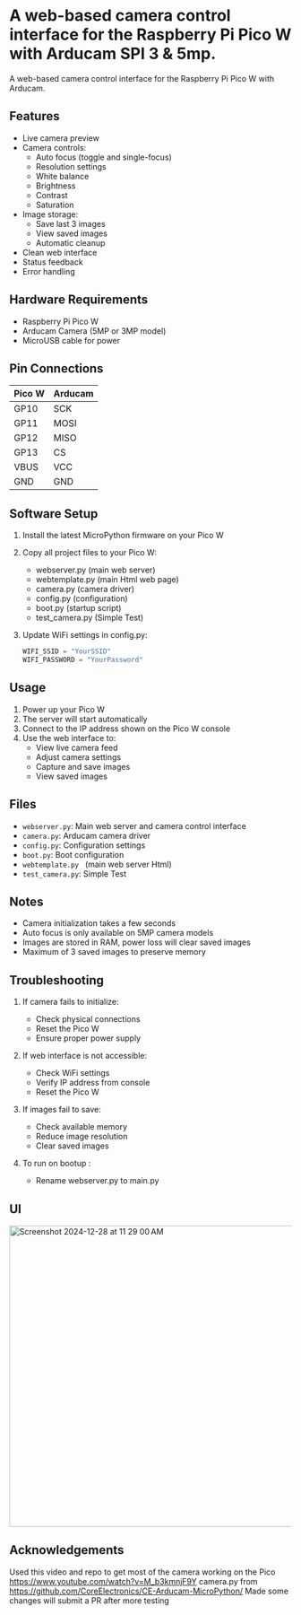 # A web-based camera control interface for the Raspberry Pi Pico W with Arducam SPI 3 & 5mp.

A web-based camera control interface for the Raspberry Pi Pico W with Arducam.

## Features

- Live camera preview
- Camera controls:
  - Auto focus (toggle and single-focus)
  - Resolution settings
  - White balance
  - Brightness
  - Contrast
  - Saturation
- Image storage:
  - Save last 3 images
  - View saved images
  - Automatic cleanup
- Clean web interface
- Status feedback
- Error handling

## Hardware Requirements

- Raspberry Pi Pico W
- Arducam Camera (5MP or 3MP model)
- MicroUSB cable for power

## Pin Connections

| Pico W | Arducam |
|--------|---------|
| GP10   | SCK     |
| GP11   | MOSI    |
| GP12   | MISO    |
| GP13   | CS      |
| VBUS   | VCC     |
| GND    | GND     |

## Software Setup

1. Install the latest MicroPython firmware on your Pico W
2. Copy all project files to your Pico W:
   - webserver.py (main web server)
   - webtemplate.py (main Html web page)
   - camera.py (camera driver)
   - config.py (configuration)
   - boot.py (startup script)
   - test_camera.py (Simple Test)

3. Update WiFi settings in config.py:
   ```python
   WIFI_SSID = "YourSSID"
   WIFI_PASSWORD = "YourPassword"
   ```

## Usage

1. Power up your Pico W
2. The server will start automatically
3. Connect to the IP address shown on the Pico W console
4. Use the web interface to:
   - View live camera feed
   - Adjust camera settings
   - Capture and save images
   - View saved images

## Files

- `webserver.py`: Main web server and camera control interface
- `camera.py`: Arducam camera driver
- `config.py`: Configuration settings
- `boot.py`: Boot configuration
-  `webtemplate.py ` (main web server Html)
- `test_camera.py`: Simple Test

## Notes

- Camera initialization takes a few seconds
- Auto focus is only available on 5MP camera models
- Images are stored in RAM, power loss will clear saved images
- Maximum of 3 saved images to preserve memory

## Troubleshooting

1. If camera fails to initialize:
   - Check physical connections
   - Reset the Pico W
   - Ensure proper power supply

2. If web interface is not accessible:
   - Check WiFi settings
   - Verify IP address from console
   - Reset the Pico W

3. If images fail to save:
   - Check available memory
   - Reduce image resolution
   - Clear saved images

4. To run on bootup :
   - Rename webserver.py to main.py

## UI
<img width="537" alt="Screenshot 2024-12-28 at 11 29 00 AM" src="https://github.com/user-attachments/assets/f8cdf073-837b-40bb-aa43-7c9ff65cc3b4" />

## Acknowledgements 
Used this video and repo to get most of the camera working on the Pico
https://www.youtube.com/watch?v=M_b3kmnjF9Y
camera.py from https://github.com/CoreElectronics/CE-Arducam-MicroPython/
Made some changes will submit a PR after more testing



